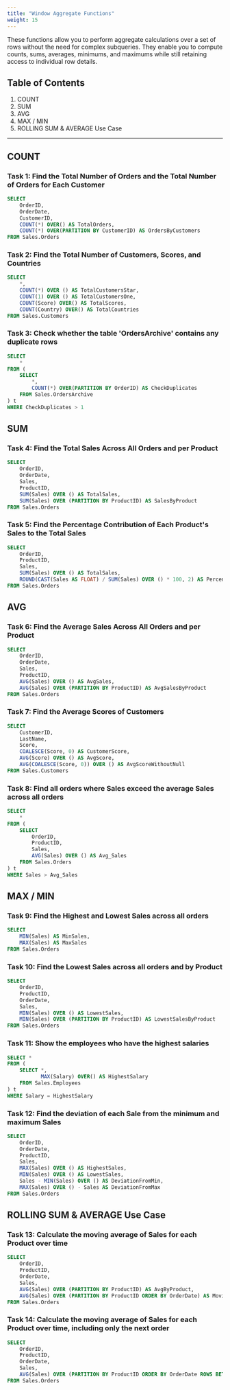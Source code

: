 ```yaml
---
title: "Window Aggregate Functions"
weight: 15
---
```


These functions allow you to perform aggregate calculations over a set of rows without the need for complex subqueries. They enable you to compute counts, sums, averages, minimums, and maximums while still retaining access to individual row details.

## Table of Contents
1. COUNT
2. SUM
3. AVG
4. MAX / MIN
5. ROLLING SUM & AVERAGE Use Case

---

## COUNT

### Task 1: Find the Total Number of Orders and the Total Number of Orders for Each Customer
```sql
SELECT
    OrderID,
    OrderDate,
    CustomerID,
    COUNT(*) OVER() AS TotalOrders,
    COUNT(*) OVER(PARTITION BY CustomerID) AS OrdersByCustomers
FROM Sales.Orders
```

### Task 2: Find the Total Number of Customers, Scores, and Countries
```sql
SELECT
    *,
    COUNT(*) OVER () AS TotalCustomersStar,
    COUNT(1) OVER () AS TotalCustomersOne,
    COUNT(Score) OVER() AS TotalScores,
    COUNT(Country) OVER() AS TotalCountries
FROM Sales.Customers
```

### Task 3: Check whether the table 'OrdersArchive' contains any duplicate rows
```sql
SELECT 
    * 
FROM (
    SELECT 
        *,
        COUNT(*) OVER(PARTITION BY OrderID) AS CheckDuplicates
    FROM Sales.OrdersArchive
) t
WHERE CheckDuplicates > 1
```
## SUM
### Task 4: Find the Total Sales Across All Orders and per Product
```sql
SELECT
    OrderID,
    OrderDate,
    Sales,
    ProductID,
    SUM(Sales) OVER () AS TotalSales,
    SUM(Sales) OVER (PARTITION BY ProductID) AS SalesByProduct
FROM Sales.Orders
```

### Task 5: Find the Percentage Contribution of Each Product's Sales to the Total Sales
```sql
SELECT
    OrderID,
    ProductID,
    Sales,
    SUM(Sales) OVER () AS TotalSales,
    ROUND(CAST(Sales AS FLOAT) / SUM(Sales) OVER () * 100, 2) AS PercentageOfTotal
FROM Sales.Orders
```

## AVG
### Task 6: Find the Average Sales Across All Orders and per Product
```sql
SELECT
    OrderID,
    OrderDate,
    Sales,
    ProductID,
    AVG(Sales) OVER () AS AvgSales,
    AVG(Sales) OVER (PARTITION BY ProductID) AS AvgSalesByProduct
FROM Sales.Orders
```

### Task 7: Find the Average Scores of Customers
```sql
SELECT
    CustomerID,
    LastName,
    Score,
    COALESCE(Score, 0) AS CustomerScore,
    AVG(Score) OVER () AS AvgScore,
    AVG(COALESCE(Score, 0)) OVER () AS AvgScoreWithoutNull
FROM Sales.Customers
```

### Task 8: Find all orders where Sales exceed the average Sales across all orders
```sql
SELECT
    *
FROM (
    SELECT
        OrderID,
        ProductID,
        Sales,
        AVG(Sales) OVER () AS Avg_Sales
    FROM Sales.Orders
) t 
WHERE Sales > Avg_Sales
```
## MAX / MIN
### Task 9: Find the Highest and Lowest Sales across all orders
```sql
SELECT 
    MIN(Sales) AS MinSales, 
    MAX(Sales) AS MaxSales 
FROM Sales.Orders
```

### Task 10: Find the Lowest Sales across all orders and by Product
```sql
SELECT 
    OrderID,
    ProductID,
    OrderDate,
    Sales,
    MIN(Sales) OVER () AS LowestSales,
    MIN(Sales) OVER (PARTITION BY ProductID) AS LowestSalesByProduct
FROM Sales.Orders
```

### Task 11: Show the employees who have the highest salaries
```sql
SELECT *
FROM (
	SELECT *,
		   MAX(Salary) OVER() AS HighestSalary
	FROM Sales.Employees
) t
WHERE Salary = HighestSalary
```

### Task 12: Find the deviation of each Sale from the minimum and maximum Sales
```sql
SELECT
    OrderID,
    OrderDate,
    ProductID,
    Sales,
    MAX(Sales) OVER () AS HighestSales,
    MIN(Sales) OVER () AS LowestSales,
    Sales - MIN(Sales) OVER () AS DeviationFromMin,
    MAX(Sales) OVER () - Sales AS DeviationFromMax
FROM Sales.Orders
```
## ROLLING SUM & AVERAGE Use Case
### Task 13: Calculate the moving average of Sales for each Product over time
```sql
SELECT
    OrderID,
    ProductID,
    OrderDate,
    Sales,
    AVG(Sales) OVER (PARTITION BY ProductID) AS AvgByProduct,
    AVG(Sales) OVER (PARTITION BY ProductID ORDER BY OrderDate) AS MovingAvg
FROM Sales.Orders
```

### Task 14: Calculate the moving average of Sales for each Product over time, including only the next order
```sql
SELECT
    OrderID,
    ProductID,
    OrderDate,
    Sales,
    AVG(Sales) OVER (PARTITION BY ProductID ORDER BY OrderDate ROWS BETWEEN CURRENT ROW AND 1 FOLLOWING) AS RollingAvg
FROM Sales.Orders
```